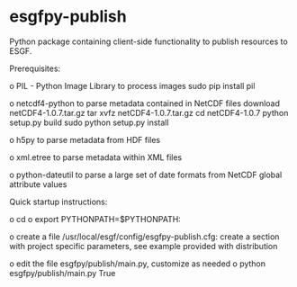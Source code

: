 esgfpy-publish
==============

Python package containing client-side functionality to publish resources to ESGF.

Prerequisites:

o PIL - Python Image Library
	to process images
	sudo pip install pil
	
o netcdf4-python
    to parse metadata contained in NetCDF files
	download netCDF4-1.0.7.tar.gz
	tar xvfz netCDF4-1.0.7.tar.gz
	cd netCDF4-1.0.7
	python setup.py build
	sudo python setup.py install
	
o h5py to parse metadata from HDF files
	
o xml.etree
  to parse metadata within XML files
  
o python-dateutil
  to parse a large set of date formats from NetCDF global attribute values

Quick startup instructions:

o cd <INSTALLATION DIRECTORY>
o export PYTHONPATH=$PYTHONPATH:<INSTALLATION DIRECTORY>

o create a file /usr/local/esgf/config/esgfpy-publish.cfg: 
create a section with project specific parameters, see example provided with distribution

o edit the file esgfpy/publish/main.py, customize as needed
o python esgfpy/publish/main.py True